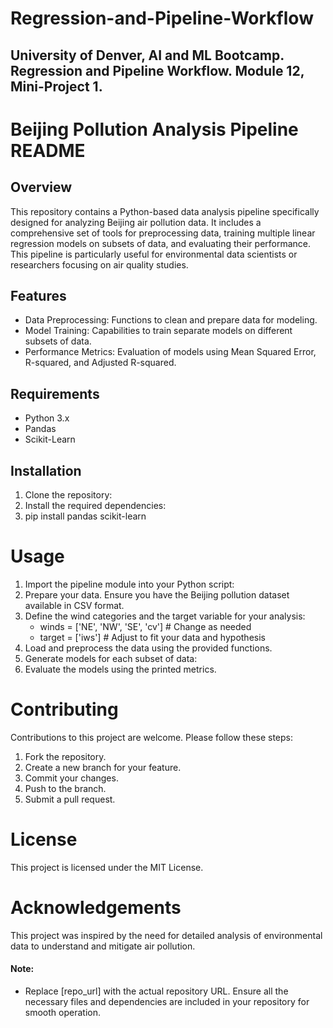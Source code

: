 # Regression-and-Pipeline-Workflow
## University of Denver, AI and ML Bootcamp. Regression and Pipeline Workflow. Module 12, Mini-Project 1.

# Beijing Pollution Analysis Pipeline README
## Overview
This repository contains a Python-based data analysis pipeline specifically designed for analyzing Beijing air pollution data. It includes a comprehensive set of tools for preprocessing data, training multiple linear regression models on subsets of data, and evaluating their performance. This pipeline is particularly useful for environmental data scientists or researchers focusing on air quality studies.

## Features
 - Data Preprocessing: Functions to clean and prepare data for modeling.
 - Model Training: Capabilities to train separate models on different subsets of data.
 - Performance Metrics: Evaluation of models using Mean Squared Error, R-squared, and Adjusted R-squared.
   
## Requirements
 - Python 3.x
 - Pandas
 - Scikit-Learn

## Installation
 1) Clone the repository:
 2) Install the required dependencies:
 3) pip install pandas scikit-learn
    
# Usage
1) Import the pipeline module into your Python script:
2) Prepare your data. Ensure you have the Beijing pollution dataset available in CSV format.
3) Define the wind categories and the target variable for your analysis:
    - winds = ['NE', 'NW', 'SE', 'cv']  # Change as needed
    - target = ['iws']  # Adjust to fit your data and hypothesis
4) Load and preprocess the data using the provided functions.
5) Generate models for each subset of data:
6) Evaluate the models using the printed metrics.

# Contributing
Contributions to this project are welcome. Please follow these steps:
  1) Fork the repository.
  2) Create a new branch for your feature.
  3) Commit your changes.
  4) Push to the branch.
  5) Submit a pull request.
     
# License
This project is licensed under the MIT License.

# Acknowledgements
This project was inspired by the need for detailed analysis of environmental data to understand and mitigate air pollution.

#### Note: 
 - Replace [repo_url] with the actual repository URL. Ensure all the necessary files and dependencies are included in your repository for smooth operation.
